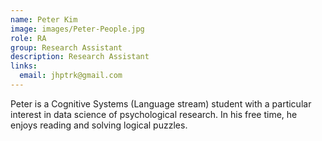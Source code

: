 ```yaml
---
name: Peter Kim
image: images/Peter-People.jpg
role: RA
group: Research Assistant
description: Research Assistant
links:
  email: jhptrk@gmail.com
---
```


Peter is a Cognitive Systems (Language stream) student with a particular interest in data science of psychological research. In his free time, he enjoys reading and solving logical puzzles.
